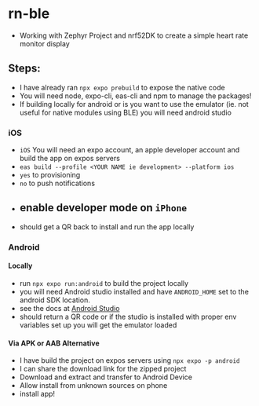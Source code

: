 # rn-ble

- Working with Zephyr Project and nrf52DK to create a simple heart rate monitor display


## Steps:
- I have already ran `npx expo prebuild` to expose the native code
- You will need node, expo-cli, eas-cli and npm to manage the packages!
- If building locally for android or is you want to use the emulator (ie. not useful for native modules using BLE) you will need android studio

### iOS

- `iOS` You will need an expo account, an apple developer account and build the app on expos servers
 - `eas build --profile <YOUR NAME ie development> --platform ios` 
 - `yes` to provisioning
 - `no` to push notifications 
- enable developer mode on `iPhone`
  - 
- should get a QR back to install and run the app locally


### Android
#### Locally
- run `npx expo run:android` to build the project locally
- you will need Android studio installed and have `ANDROID_HOME` set to the android SDK location. 
- see the docs at [Android Studio](https://developer.android.com/studio)
- should return a QR code or if the studio is installed with proper env variables set up you will get the emulator loaded

#### Via APK or AAB Alternative
- I have build the project on expos servers using `npx expo -p android`
- I can share the download link for the zipped project
- Download and extract and transfer to Android Device
- Allow install from unknown sources on phone
- install app! 